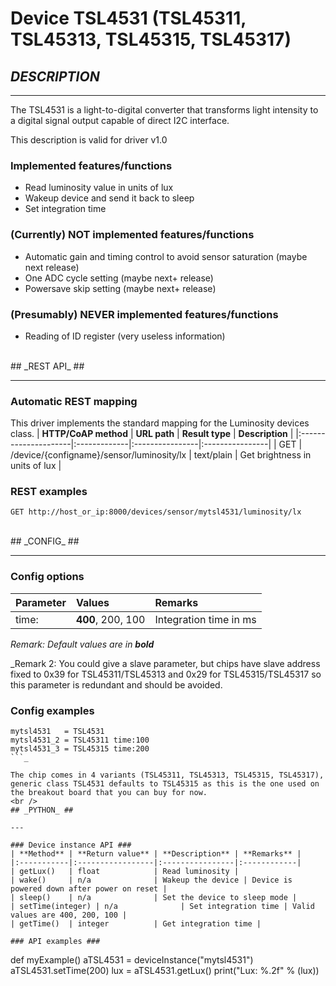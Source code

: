 # Device TSL4531 (TSL45311, TSL45313, TSL45315, TSL45317) #
## _DESCRIPTION_ ##

---

The TSL4531 is a light-to-digital converter that transforms light intensity to a digital signal output
capable of direct I2C interface.

This description is valid for driver v1.0

### Implemented features/functions ###
  * Read luminosity value in units of lux
  * Wakeup device and send it back to sleep
  * Set integration time

### (Currently) NOT implemented features/functions ###
  * Automatic gain and timing control to avoid sensor saturation (maybe next release)
  * One ADC cycle setting (maybe next+ release)
  * Powersave skip setting (maybe next+ release)

### (Presumably) NEVER implemented features/functions ###
  * Reading of ID register (very useless information)
<br />
## _REST API_ ##

---

### Automatic REST mapping ###
This driver implements the standard mapping for the Luminosity devices class.
| **HTTP/CoAP method** | **URL path** | **Result type** | **Description** |
|:---------------------|:-------------|:----------------|:----------------|
| GET                  | /device/{configname}/sensor/luminosity/lx | text/plain      | Get brightness in units of lux |

### REST examples ###
```
GET http://host_or_ip:8000/devices/sensor/mytsl4531/luminosity/lx 
```
<br />
## _CONFIG_ ##

---

### Config options ###
| **Parameter** | **Values** | **Remarks** |
|:--------------|:-----------|:------------|
| time:         | **400**, 200, 100 | Integration time in ms |

_Remark: Default values are in **bold**_

_Remark 2: You could give a slave parameter, but chips have slave address fixed to 0x39 for TSL45311/TSL45313 and 0x29 for TSL45315/TSL45317 so this parameter is redundant and should be avoided.
### Config examples ###
```
mytsl4531   = TSL4531
mytsl4531_2 = TSL45311 time:100
mytsl4531_3 = TSL45315 time:200
```_

The chip comes in 4 variants (TSL45311, TSL45313, TSL45315, TSL45317), generic class TSL4531 defaults to TSL45315 as this is the one used on the breakout board that you can buy for now.
<br />
## _PYTHON_ ##

---

### Device instance API ###
| **Method** | **Return value** | **Description** | **Remarks** |
|:-----------|:-----------------|:----------------|:------------|
| getLux()   | float            | Read luminosity |
| wake()     | n/a              | Wakeup the device | Device is powered down after power on reset |
| sleep()    | n/a              | Set the device to sleep mode |
| setTime(integer) | n/a              | Set integration time | Valid values are 400, 200, 100 |
| getTime()  | integer          | Get integration time |

### API examples ###
```
def myExample()
    aTSL4531 = deviceInstance("mytsl4531")
    aTSL4531.setTime(200)
    lux = aTSL4531.getLux()
    print("Lux: %.2f" % (lux))
```